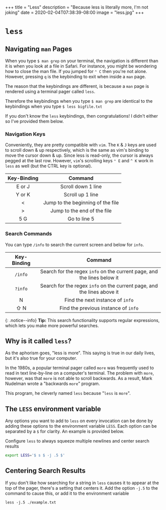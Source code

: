 +++
title = "Less"
description = "Because less is literally more, I'm not joking"
date = 2020-02-04T07:38:39-08:00
image = "less.jpg"
+++

# `less`

## Navigating `man` Pages

When you type `$ man grep` on your terminal, the navigation is different than it is when you look at a file in Safari. For instance, you might be wondering how to close the man file. If you jumped for `⌃ C` then you're not alone. However, pressing `q` is the keybinding to exit when inside a `man` page.

The reason that the keybindings are different, is because a `man` page is rendered using a terminal pager called `less`.

Therefore the keybindings when you type `$ man grep` are identical to the keybindings when you type `$ less bigfile.txt`

If you don't know the `less` keybindings, then congratulations! I didn't either so I've provided them below.

### Navigation Keys

Conveniently, they are pretty compatible with `vim`. The `K` & `J` keys are used to scroll down & up respectively, which is the same as vim's binding to move the cursor down & up. Since less is read-only, the cursor is always pegged at the last row. However, `vim`'s scrolling keys `⌃ E` and `^ K` work in `less` as well (but the CTRL key is optional).



|Key-Binding|Command|
|:---:|:---:|
|E or J|Scroll down 1 line|
|Y or K|Scroll up 1 line|
|<|Jump to the beginning of the file|
|>|Jump to the end of the file|
|5 G|Go to line 5|


### Search Commands

You can type `/info` to search the current screen and below for `info`.

|Key-Binding|Command|
|:---:|:---:|
|`/info`|Search for the regex `info` on the current page, and the lines below it|
|`?info`|Search for the regex `info` on the current page, and the lines above it|
|N|Find the next instance of `info`|
|⇧ N|Find the previous instance of `info`|

{: .notice--info}
**Tip:** This search functionality supports regular expressions, which lets you make more powerful searches.

## Why is it called `less`?

As the aphorism goes, "less is more". This saying is true in our daily lives, but it's also true for your computer.

In the 1980s, a popular terminal pager called `more` was frequently used to read in text line-by-line on a computer's terminal. The problem with `more`, however, was that `more` is not able to scroll backwards. As a result, Mark Nudelman wrote a "backwards `more`" program.

This program, he cleverly named `less` because "`less` is `more`".

## The `LESS` environment variable

Any options you want to add to `less` on every invocation can be done by adding these options to the environment variable `LESS`. Each option can be separated by a `$` for clarity. An example is provided below.

Configure `less` to always squeeze multiple newlines and center search results

  ```sh
  export LESS='$ s $ -j .5 $'
  ```

## Centering Search Results

If you don't like how searching for a string in `less` causes it to appear at the top of the pager, there's a setting that centers it. Add the option `-j.5` to the command to cause this, or add it to the environment variable

```
less -j.5 ./example.txt
```
